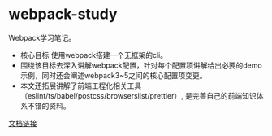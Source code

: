 # webpack-study

Webpack学习笔记。
- 核心目标 使用webpack搭建一个无框架的cli。
- 围绕该目标去深入讲解webpack配置，针对每个配置项讲解给出必要的demo示例，同时还会阐述webpack3~5之间的核心配置项变更。
- 本文还拓展讲解了前端工程化相关工具（eslint/ts/babel/postcss/browserslist/prettier）, 是完善自己的前端知识体系不错的资料。

[文档链接](https://www.yuque.com/guojw/fe-project/lu8tir)

